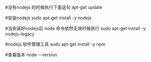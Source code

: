 #没有nodejs 的时候执行下面这句 
apt-get update

#安装nodejs
sudo apt-get install -y nodejs

#当安装好nodejs后 node 命令依然无效时候执行
sudo apt-get install -y nodejs-legacy

#nodejs 软件管理工具
sudo apt-get install -y npm

#查看版本
node --version
